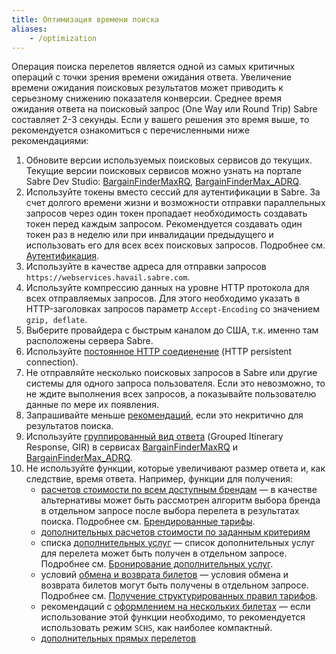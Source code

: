 ```yaml
---
title: Оптимизация времени поиска
aliases:
    - /optimization
---
```


Операция поиска перелетов является одной из самых критичных операций с точки зрения времени ожидания ответа. Увеличение времени ожидания поисковых результатов может приводить к серьезному снижению показателя конверсии. Среднее время ожидания ответа на поисковый запрос (One Way или Round Trip) Sabre составляет 2-3 секунды. Если у вашего решения это время выше, то рекомендуется ознакомиться c перечисленными ниже рекомендациями:
1. Обновите версии используемых поисковых сервисов до текущих. Текущие версии поисковых сервисов можно узнать на портале Sabre Dev Studio: [BargainFinderMaxRQ](https://developer.sabre.com/docs/soap_apis/air/search/bargain_finder_max), [BargainFinderMax_ADRQ](https://developer.sabre.com/docs/soap_apis/air/search/bargain_finder_max/bfm_ad).
2. Используйте токены вместо сессий для аутентификации в Sabre. За счет долгого времени жизни и возможности отправки параллельных запросов через один токен пропадает необходимость создавать токен перед каждым запросом. Рекомендуется создавать один токен раз в неделю или при инвалидации предыдущего и использовать его для всех всех поисковых запросов. Подробнее см. [Аутентификация](authentication.html).
3. Используйте в качестве адреса для отправки запросов ```https://webservices.havail.sabre.com```.
4. Используйте компрессию данных на уровне HTTP протокола для всех отправляемых запросов. Для этого необходимо указать в HTTP-заголовках запросов параметр ```Accept-Encoding``` со значением ```gzip, deflate```.
5. Выберите провайдера с быстрым каналом до США, т.к. именно там расположены сервера Sabre.
6. Используйте [постоянное HTTP соедиенение](https://files.developer.sabre.com/doc/developmentpatterns/Sabre-APIs-Persistent-Connections.pdf) (HTTP persistent connection).
7. Не отправляйте несколько поисковых запросов в Sabre или другие системы для одного запроса пользователя. Если это невозможно, то не ждите выполнения всех запросов, а показывайте пользователю данные по мере их появления.
8. Запрашивайте меньше [рекомендаций](shop.html#количество-рекомендаций), если это некритично для результатов поиска.
9. Используйте [группированный вид ответа](shop.html#вид-ответа) (Grouped Itinerary Response, GIR) в сервисах [BargainFinderMaxRQ](https://developer.sabre.com/docs/soap_apis/air/search/bargain_finder_max) и [BargainFinderMax_ADRQ](https://developer.sabre.com/docs/soap_apis/air/search/bargain_finder_max/bfm_ad).
10. Не используйте функции, которые увеличивают размер ответа и, как следствие, время ответа. Например, функции для получения:
    - [расчетов стоимости по всем доступным брендам](shop.html#расчет-стоимости-по-всем-доступным-брендам) — в качестве альтернативы может быть рассмотрен алгоритм выбора бренда в отдельном запросе после выбора перелета в результатах поиска. Подробнее см. [Брендированные тарифы](brands.html).
    - [дополнительных расчетов стоимости по заданным критериям](shop.html#дополнительные-расчеты-стоимости-по-заданным-критериям)
    - списка [дополнительных услуг](shop.html#дополнительные-услуги) — список дополнительных услуг для перелета может быть получен в отдельном запросе. Подробнее см. [Бронирование дополнительных услуг](ancillaries.html).
    - условий [обмена и возврата билетов](shop.html#обмен-и-возврат-билетов) — условия обмена и возврата билетов могут быть получены в отдельном запросе. Подробнее см. [Получение структурированных правил тарифов](structure-fare-rules.html).
    - рекомендаций с [оформлением на нескольких билетах](shop.html#оформление-на-нескольких-билетах) — если использование этой функции необходимо, то рекомендуется использовать режим ```SCHS```, как наиболее компактный.
    - [дополнительных прямых перелетов](shop.html#дополнительные-прямые-перелеты)
